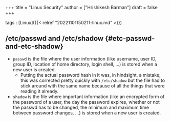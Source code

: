 +++
title = "Linux Security"
author = ["Hrishikesh Barman"]
draft = false
+++

tags
: [Linux]({{< relref "20221101150211-linux.md" >}})


## /etc/passwd and /etc/shadow {#etc-passwd-and-etc-shadow}

-   `passwd` is the file where the user information (like username, user ID, group ID, location of home directory, login shell, ...) is stored when a new user is created.
    -   Putting the actual password hash in it was, in hindsight, a mistake; this was corrected pretty quickly with `/etc/shadow` but the file had to stick around with the same name because of all the things that were reading it already.
-   `shadow` is the file where important information (like an encrypted form of the password of a user, the day the password expires, whether or not the passwd has to be changed, the minimum and maximum time between password changes, ...) is stored when a new user is created.
